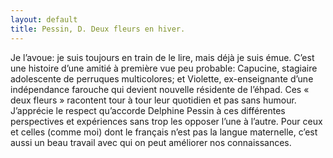 ```yaml
---
layout: default
title: Pessin, D. Deux fleurs en hiver.
---
```


Je l’avoue: je suis toujours en train de le lire, mais déjà je suis émue. C’est une histoire d’une amitié à première vue peu probable: Capucine, stagiaire adolescente de perruques multicolores; et Violette, ex-enseignante d’une indépendance farouche qui devient nouvelle résidente de l’éhpad. Ces « deux fleurs » racontent tour à tour leur quotidien et pas sans humour. J’apprécie le respect qu’accorde Delphine Pessin à ces différentes perspectives et expériences sans trop les opposer l’une à l’autre. Pour ceux et celles (comme moi) dont le français n’est pas la langue maternelle, c’est aussi un beau travail avec qui on peut améliorer nos connaissances.
